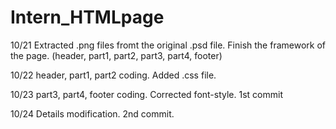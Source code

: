 Intern_HTMLpage
===============

10/21 Extracted .png files fromt the original .psd file.
      Finish the framework of the page. (header, part1, part2, part3, part4, footer)
      
10/22 header, part1, part2 coding. Added .css file. 

10/23 part3, part4, footer coding. Corrected font-style. 
      1st commit

10/24 Details modification. 
      2nd commit.
